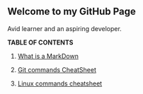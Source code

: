 ## Welcome to my GitHub Page

Avid learner and an aspiring developer.


**TABLE OF CONTENTS**

1. [What is a MarkDown](https://bkhanal4351.github.io/reading-notes/markdown.md)

2. [Git commands CheatSheet](https://github.com/bkhanal4351/reading-notes/blob/main/git.md)
3. [Linux commands cheatsheet](https://bkhanal4351.github.io/reading-notes/linux.md)

